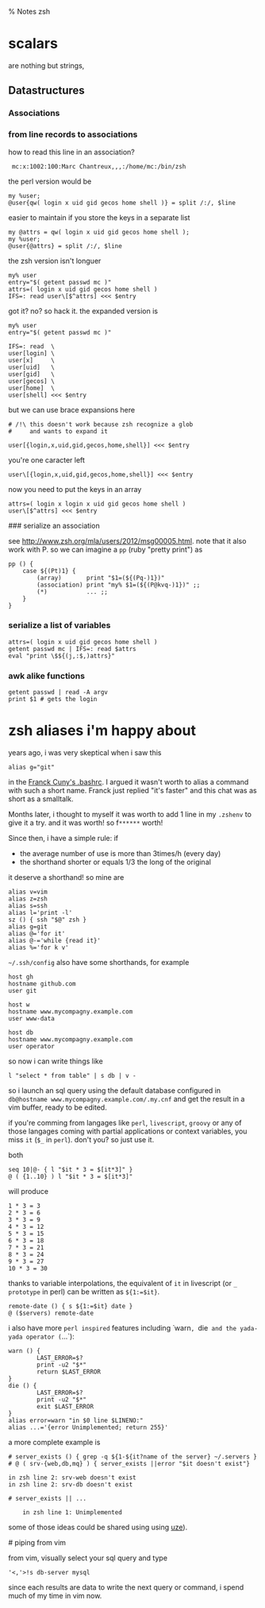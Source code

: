 % Notes zsh

# scalars

are nothing but strings, 

## Datastructures

### Associations

### from line records to associations

how to read this line in an association? 

     mc:x:1002:100:Marc Chantreux,,,:/home/mc:/bin/zsh

the perl version would be

    my %user;
    @user{qw( login x uid gid gecos home shell )} = split /:/, $line

easier to maintain if you store the keys in a separate list

    my @attrs = qw( login x uid gid gecos home shell );
    my %user;
    @user{@attrs} = split /:/, $line

the zsh version isn't longuer

    my% user
    entry="$( getent passwd mc )"
    attrs=( login x uid gid gecos home shell )
    IFS=: read user\[$^attrs] <<< $entry

got it? no? so hack it. the expanded version is

    my% user
    entry="$( getent passwd mc )"

    IFS=: read  \
    user[login] \
    user[x]     \
    user[uid]   \
    user[gid]   \
    user[gecos] \
    user[home]  \
    user[shell] <<< $entry

but we can use brace expansions here

    # /!\ this doesn't work because zsh recognize a glob 
    #     and wants to expand it

    user[{login,x,uid,gid,gecos,home,shell}] <<< $entry

you're one caracter left

    user\[{login,x,uid,gid,gecos,home,shell}] <<< $entry

now you need to put the keys in an array

    attrs=( login x login x uid gid gecos home shell )
    user\[$^attrs] <<< $entry

### serialize an association

see http://www.zsh.org/mla/users/2012/msg00005.html. note that it also work
with P. so we can imagine a `pp` (ruby "pretty print") as

    pp () {
        case ${(Pt)1} {
            (array)       print "$1=(${(Pq-)1})"
            (association) print "my% $1=(${(P@kvq-)1})" ;;
            (*)           ... ;;
        }
    }

### serialize a list of variables

    attrs=( login x uid gid gecos home shell )
    getent passwd mc | IFS=: read $attrs
    eval "print \$${(j,:$,)attrs}"

### awk alike functions

    getent passwd | read -A argv
    print $1 # gets the login

# zsh aliases i'm happy about

years ago, i was very skeptical when i saw this

    alias g="git"

in the
[Franck Cuny's .bashrc](https://github.com/franckcuny/home/blob/master/bashrc).
I argued it wasn't worth to alias a command with such a short name.
Franck just replied "it's faster" and this chat was as short as a
smalltalk.

Months later, i thought to myself it was worth to add 1 line in my `.zshenv`
to give it a try. and it was worth! so f`******` worth!

Since then, i have a simple rule: if

* the average number of use is more than 3times/h (every day)
* the shorthand shorter or equals 1/3 the long of the original

it deserve a shorthand! so mine are

    alias v=vim
    alias z=zsh
    alias s=ssh
    alias l='print -l'
    sz () { ssh "$@" zsh } 
    alias g=git
    alias @='for it'
    alias @-='while {read it}'
    alias %='for k v'

`~/.ssh/config` also have some shorthands, for example 

    host gh
    hostname github.com
    user git

    host w
    hostname www.mycompagny.example.com
    user www-data

    host db
    hostname www.mycompagny.example.com
    user operator

so now i can write things like

    l "select * from table" | s db | v -

so i launch an sql query using the default database configured in 
`db@hostname www.mycompagny.example.com/.my.cnf` and get the result
in a vim buffer, ready to be edited.

if you're comming from langages like `perl`, `livescript`, `groovy` or
any of those langages coming with partial applications or context variables,
you miss `it` (`$_` in `perl`). don't you? so just use it.

both

    seq 10|@- { l "$it * 3 = $[it*3]" }
    @ ( {1..10} ) l "$it * 3 = $[it*3]"

will produce

    1 * 3 = 3
    2 * 3 = 6
    3 * 3 = 9
    4 * 3 = 12
    5 * 3 = 15
    6 * 3 = 18
    7 * 3 = 21
    8 * 3 = 24
    9 * 3 = 27
    10 * 3 = 30

thanks to variable interpolations, the equivalent of `it` in livescript (or `_
prototype` in perl) can be written as `${1:=$it}`.

    remote-date () { s ${1:=$it} date }
    @ ($servers) remote-date

i also have more `perl inspired` features including ̀ warn`, `die` and the
yada-yada operator (`...`):

    warn () {
            LAST_ERROR=$? 
            print -u2 "$*"
            return $LAST_ERROR
    }
    die () {
            LAST_ERROR=$? 
            print -u2 "$*"
            exit $LAST_ERROR
    }
    alias error=warn "in $0 line $LINENO:"
    alias ...='{error Unimplemented; return 255}'

a more complete example is

    # server_exists () { grep -q ${1-${it?name of the server} ~/.servers }
    # @ ( srv-{web,db,mq} ) { server_exists ||error "$it doesn't exist"}

    in zsh line 2: srv-web doesn't exist
    in zsh line 2: srv-db doesn't exist

    # server_exists || ...

        in zsh line 1: Unimplemented

some of those ideas could be shared using
using [uze](http://zsh-uze.github.io/)).

# piping from vim

from vim, visually select your sql query and type

    '<,'>!s db-server mysql

since each results are data to write the next query or command, i spend much of
my time in vim now.






